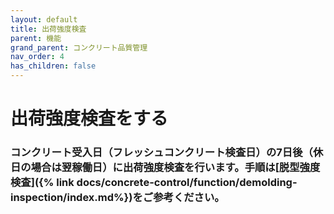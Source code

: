 ```yaml
---
layout: default
title: 出荷強度検査
parent: 機能
grand_parent: コンクリート品質管理
nav_order: 4
has_children: false
---
```


# 出荷強度検査をする

### コンクリート受入日（フレッシュコンクリート検査日）の7日後（休日の場合は翌稼働日）に出荷強度検査を行います。手順は[脱型強度検査]({% link docs/concrete-control/function/demolding-inspection/index.md%})をご参考ください。